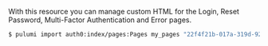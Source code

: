 With this resource you can manage custom HTML for the Login, Reset Password, Multi-Factor Authentication and Error pages.

```sh
$ pulumi import auth0:index/pages:Pages my_pages "22f4f21b-017a-319d-92e7-2291c1ca36c4"
```